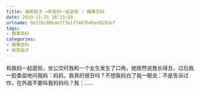 ```yaml
---
title: 搞笑段子->和我妈一起逛街 | 糗事百科
date: 2019-11-25 18:33:59
urlname: 0a726c00bdeff3e1ff487b4bed9203ef
tags: 
- 糗事百科
categories:
- 糗事百科
- 搞笑段子
---
```

和我妈一起逛街，坐公交时我和一个女生发生了口角，她居然说我长得丑，过后我一脸委屈地问我妈：妈妈，我真的很丑吗？不想我妈白了我一眼说：不是告诉过你，在外面不要叫我妈妈吗？我：……


